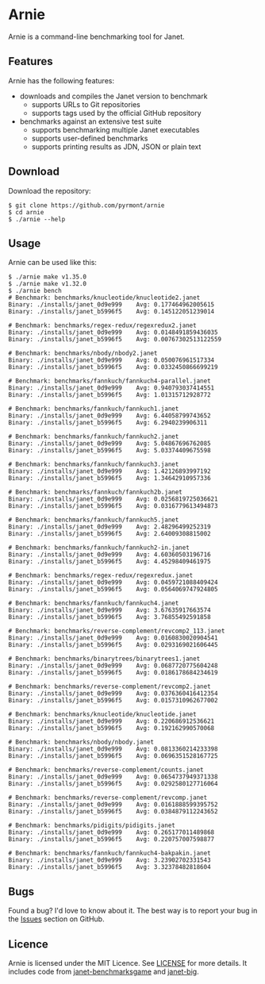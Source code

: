 # Arnie

Arnie is a command-line benchmarking tool for Janet.

## Features

Arnie has the following features:

- downloads and compiles the Janet version to benchmark
  - supports URLs to Git repositories
  - supports tags used by the official GitHub repository
- benchmarks against an extensive test suite
  - supports benchmarking multiple Janet executables
  - supports user-defined benchmarks
  - supports printing results as JDN, JSON or plain text

## Download

Download the repository:

```shell
$ git clone https://github.com/pyrmont/arnie
$ cd arnie
$ ./arnie --help
```

## Usage

Arnie can be used like this:

```shell
$ ./arnie make v1.35.0
$ ./arnie make v1.32.0
$ ./arnie bench
# Benchmark: benchmarks/knucleotide/knucleotide2.janet
Binary: ./installs/janet_0d9e999    Avg: 0.177464962005615
Binary: ./installs/janet_b5996f5    Avg: 0.145122051239014

# Benchmark: benchmarks/regex-redux/regexredux2.janet
Binary: ./installs/janet_0d9e999    Avg: 0.0148491859436035
Binary: ./installs/janet_b5996f5    Avg: 0.00767302513122559

# Benchmark: benchmarks/nbody/nbody2.janet
Binary: ./installs/janet_0d9e999    Avg: 0.050076961517334
Binary: ./installs/janet_b5996f5    Avg: 0.0332450866699219

# Benchmark: benchmarks/fannkuch/fannkuch4-parallel.janet
Binary: ./installs/janet_0d9e999    Avg: 0.940793037414551
Binary: ./installs/janet_b5996f5    Avg: 1.01315712928772

# Benchmark: benchmarks/fannkuch/fannkuch1.janet
Binary: ./installs/janet_0d9e999    Avg: 6.44058799743652
Binary: ./installs/janet_b5996f5    Avg: 6.2940239906311

# Benchmark: benchmarks/fannkuch/fannkuch2.janet
Binary: ./installs/janet_0d9e999    Avg: 5.04867696762085
Binary: ./installs/janet_b5996f5    Avg: 5.03374409675598

# Benchmark: benchmarks/fannkuch/fannkuch3.janet
Binary: ./installs/janet_0d9e999    Avg: 1.42126893997192
Binary: ./installs/janet_b5996f5    Avg: 1.34642910957336

# Benchmark: benchmarks/fannkuch/fannkuch2b.janet
Binary: ./installs/janet_0d9e999    Avg: 0.0256819725036621
Binary: ./installs/janet_b5996f5    Avg: 0.0316779613494873

# Benchmark: benchmarks/fannkuch/fannkuch5.janet
Binary: ./installs/janet_0d9e999    Avg: 2.48296499252319
Binary: ./installs/janet_b5996f5    Avg: 2.64009308815002

# Benchmark: benchmarks/fannkuch/fannkuch2-in.janet
Binary: ./installs/janet_0d9e999    Avg: 4.60360503196716
Binary: ./installs/janet_b5996f5    Avg: 4.45298409461975

# Benchmark: benchmarks/regex-redux/regexredux.janet
Binary: ./installs/janet_0d9e999    Avg: 0.0459721088409424
Binary: ./installs/janet_b5996f5    Avg: 0.0564069747924805

# Benchmark: benchmarks/fannkuch/fannkuch4.janet
Binary: ./installs/janet_0d9e999    Avg: 3.67635917663574
Binary: ./installs/janet_b5996f5    Avg: 3.76855492591858

# Benchmark: benchmarks/reverse-complement/revcomp2_113.janet
Binary: ./installs/janet_0d9e999    Avg: 0.0160830020904541
Binary: ./installs/janet_b5996f5    Avg: 0.0293169021606445

# Benchmark: benchmarks/binarytrees/binarytrees1.janet
Binary: ./installs/janet_0d9e999    Avg: 0.0687720775604248
Binary: ./installs/janet_b5996f5    Avg: 0.0186178684234619

# Benchmark: benchmarks/reverse-complement/revcomp2.janet
Binary: ./installs/janet_0d9e999    Avg: 0.0376360416412354
Binary: ./installs/janet_b5996f5    Avg: 0.0157310962677002

# Benchmark: benchmarks/knucleotide/knucleotide.janet
Binary: ./installs/janet_0d9e999    Avg: 0.220686912536621
Binary: ./installs/janet_b5996f5    Avg: 0.192162990570068

# Benchmark: benchmarks/nbody/nbody.janet
Binary: ./installs/janet_0d9e999    Avg: 0.0813360214233398
Binary: ./installs/janet_b5996f5    Avg: 0.0696351528167725

# Benchmark: benchmarks/reverse-complement/counts.janet
Binary: ./installs/janet_0d9e999    Avg: 0.0654737949371338
Binary: ./installs/janet_b5996f5    Avg: 0.0292580127716064

# Benchmark: benchmarks/reverse-complement/revcomp.janet
Binary: ./installs/janet_0d9e999    Avg: 0.0161888599395752
Binary: ./installs/janet_b5996f5    Avg: 0.0384879112243652

# Benchmark: benchmarks/pidigits/pidigits.janet
Binary: ./installs/janet_0d9e999    Avg: 0.265177011489868
Binary: ./installs/janet_b5996f5    Avg: 0.220757007598877

# Benchmark: benchmarks/fannkuch/fannkuch4-bakpakin.janet
Binary: ./installs/janet_0d9e999    Avg: 3.23902702331543
Binary: ./installs/janet_b5996f5    Avg: 3.32378482818604
```

## Bugs

Found a bug? I'd love to know about it. The best way is to report your bug in
the [Issues][] section on GitHub.

[Issues]: https://github.com/pyrmont/arnie/issues

## Licence

Arnie is licensed under the MIT Licence. See [LICENSE][] for more details. It
includes code from [janet-benchmarksgame][] and [janet-big][].

[LICENSE]: https://github.com/pyrmont/arnie/blob/master/LICENSE
[janet-benchmarksgame]: https://github.com/MikeBeller/janet-benchmarksgame
[janet-big]: https://github.com/andrewchambers/janet-big
